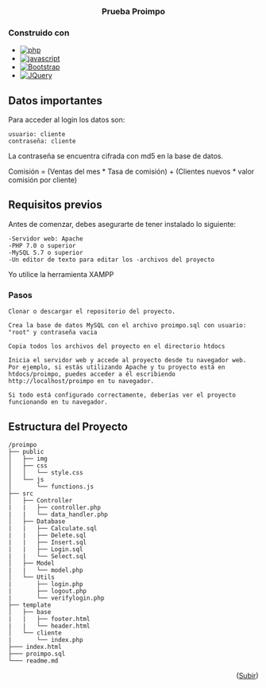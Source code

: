 <a name="readme-top"></a>
<br />

<div align="center">
  <h3 align="center">Prueba Proimpo</h3>
</div>

### Construido con

- [![php][php.com]][php-url]
- [![javascript][javascript.com]][javascript-url]
- [![Bootstrap][bootstrap.com]][bootstrap-url]
- [![JQuery][jquery.com]][jquery-url]

## Datos importantes

Para acceder al login los datos son:

    usuario: cliente
    contraseña: cliente

La contraseña se encuentra cifrada con md5 en la base de datos.

Comisión = (Ventas del mes \* Tasa de comisión) + (Clientes nuevos \* valor comisión por cliente)

## Requisitos previos

Antes de comenzar, debes asegurarte de tener instalado lo siguiente:

    -Servidor web: Apache
    -PHP 7.0 o superior
    -MySQL 5.7 o superior
    -Un editor de texto para editar los -archivos del proyecto

Yo utilice la herramienta XAMPP

### Pasos

    Clonar o descargar el repositorio del proyecto.

    Crea la base de datos MySQL con el archivo proimpo.sql con usuario: "root" y contraseña vacia

    Copia todos los archivos del proyecto en el directorio htdocs

    Inicia el servidor web y accede al proyecto desde tu navegador web. Por ejemplo, si estás utilizando Apache y tu proyecto está en htdocs/proimpo, puedes acceder a él escribiendo http://localhost/proimpo en tu navegador.

    Si todo está configurado correctamente, deberías ver el proyecto funcionando en tu navegador.

## Estructura del Proyecto

    /proimpo
    ├── public
    │   ├── img
    │   ├── css
    │   │   └── style.css
    │   └── js
    │       └── functions.js
    ├── src
    │   ├── Controller
    |   |   ├── controller.php
    |   |   └── data_handler.php
    │   ├── Database
    |   |   ├── Calculate.sql
    |   |   ├── Delete.sql
    |   |   ├── Insert.sql
    |   |   ├── Login.sql
    |   |   └── Select.sql
    │   ├── Model
    |   |   └── model.php
    │   └── Utils
    |       ├── login.php
    |       ├── logout.php
    |       └── verifylogin.php
    ├── template
    │   ├── base
    |   |   ├── footer.html
    |   |   └── header.html
    │   └── cliente
    |       └── index.php
    ├─── index.html
    ├─── proimpo.sql
    └─── readme.md

<p align="right">(<a href="#readme-top">Subir</a>)</p>

[javascript.com]: https://img.shields.io/badge/JavaScript-323330?style=for-the-badge&logo=javascript&logoColor=F7DF1E
[javascript-url]: https://www.javascript.com/
[php.com]: https://img.shields.io/badge/PHP-777BB4?style=for-the-badge&logo=php&logoColor=white
[php-url]: https://www.php.net/
[bootstrap.com]: https://img.shields.io/badge/Bootstrap-563D7C?style=for-the-badge&logo=bootstrap&logoColor=white
[bootstrap-url]: https://getbootstrap.com
[jquery.com]: https://img.shields.io/badge/jQuery-0769AD?style=for-the-badge&logo=jquery&logoColor=white
[jquery-url]: https://jquery.com

